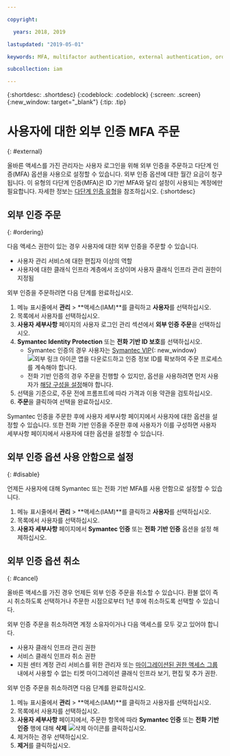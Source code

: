 ```yaml
---

copyright:

  years: 2018, 2019

lastupdated: "2019-05-01"

keywords: MFA, multifactor authentication, external authentication, order authentication, Symantec, phone-based authentication, cancel authentication order

subcollection: iam

---
```


{:shortdesc: .shortdesc}
{:codeblock: .codeblock}
{:screen: .screen}
{:new_window: target="_blank"}
{:tip: .tip}

# 사용자에 대한 외부 인증 MFA 주문
{: #external}

올바른 액세스를 가진 관리자는 사용자 로그인을 위해 외부 인증을 주문하고 다단계 인증(MFA) 옵션을 사용으로 설정할 수 있습니다. 외부 인증 옵션에 대한 월간 요금이 청구됩니다. 이 유형의 다단계 인증(MFA)은 ID 기반 MFA와 달리 설정이 사용되는 계정에만 필요합니다. 자세한 정보는 [다단계 인증 유형](/docs/iam?topic=iam-types#types)을 참조하십시오.
{:shortdesc}

## 외부 인증 주문
{: #ordering}

다음 액세스 권한이 있는 경우 사용자에 대한 외부 인증을 주문할 수 있습니다.

* 사용자 관리 서비스에 대한 편집자 이상의 역할
* 사용자에 대한 클래식 인프라 계층에서 조상이며 사용자 클래식 인프라 관리 권한이 지정됨

외부 인증을 주문하려면 다음 단계를 완료하십시오.

1. 메뉴 표시줄에서 **관리** &gt; **액세스(IAM)**를 클릭하고 **사용자**를 선택하십시오.
2. 목록에서 사용자를 선택하십시오.
3. **사용자 세부사항** 페이지의 사용자 로그인 관리 섹션에서 **외부 인증 주문**을 선택하십시오.
4. **Symantec Identity Protection** 또는 **전화 기반 ID 보호**를 선택하십시오.
    * Symantec 인증의 경우 사용자는 [Symantec VIP](https://vip.symantec.com/){: new_window} ![외부 링크 아이콘](../icons/launch-glyph.svg) 앱을 다운로드하고 인증 정보 ID를 확보하여 주문 프로세스를 계속해야 합니다.
    * 전화 기반 인증의 경우 주문을 진행할 수 있지만, 옵션을 사용하려면 먼저 사용자가 [해당 구성을 설정](/docs/account?topic=account-login-settings#setting-up-phone-based-authentication)해야 합니다.
5. 선택을 기준으로, 주문 전에 프롬프트에 따라 가격과 이용 약관을 검토하십시오.
6. **주문**을 클릭하여 선택을 완료하십시오.

Symantec 인증을 주문한 후에 사용자 세부사항 페이지에서 사용자에 대한 옵션을 설정할 수 있습니다. 또한 전화 기반 인증을 주문한 후에 사용자가 이를 구성하면 사용자 세부사항 페이지에서 사용자에 대한 옵션을 설정할 수 있습니다.

## 외부 인증 옵션 사용 안함으로 설정
{: #disable}

언제든 사용자에 대해 Symantec 또는 전화 기반 MFA를 사용 안함으로 설정할 수 있습니다.

1. 메뉴 표시줄에서 **관리** &gt; **액세스(IAM)**를 클릭하고 **사용자**를 선택하십시오.
2. 목록에서 사용자를 선택하십시오.
3. **사용자 세부사항** 페이지에서 **Symantec 인증** 또는 **전화 기반 인증** 옵션을 설정 해제하십시오.

## 외부 인증 옵션 취소
{: #cancel}

올바른 액세스를 가진 경우 언제든 외부 인증 주문을 취소할 수 있습니다. 환불 없이 즉시 취소하도록 선택하거나 주문한 시점으로부터 1년 후에 취소하도록 선택할 수 있습니다.

외부 인증 주문을 취소하려면 계정 소유자이거나 다음 액세스를 모두 갖고 있어야 합니다.

* 사용자 클래식 인프라 관리 권한
* 서비스 클래식 인프라 취소 권한
* 지원 센터 계정 관리 서비스를 위한 관리자 또는 [마이그레이션된 권한 액세스 그룹](/docs/iam?topic=iam-migrated_permissions) 내에서 사용할 수 없는 티켓 마이그레이션 클래식 인프라 보기, 편집 및 추가 권한.

외부 인증 주문을 취소하려면 다음 단계를 완료하십시오.

1. 메뉴 표시줄에서 **관리** &gt; **액세스(IAM)**를 클릭하고 사용자를 선택하십시오.
2. 목록에서 사용자를 선택하십시오.
3. **사용자 세부사항** 페이지에서, 주문한 항목에 따라 **Symantec 인증** 또는 **전화 기반 인증** 행에 대해 **삭제** ![삭제 아이콘](../icons/icon_trash.svg)를 클릭하십시오.
4. 제거하는 경우 선택하십시오.
5. **제거**를 클릭하십시오.
